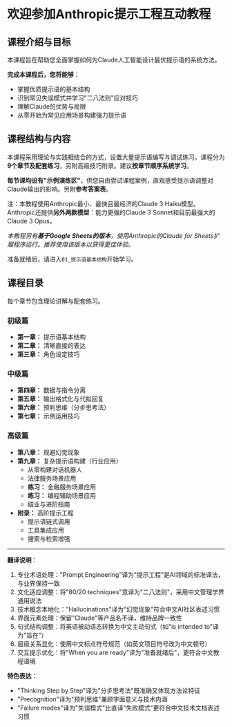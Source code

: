 # 欢迎参加Anthropic提示工程互动教程

## 课程介绍与目标

本课程旨在帮助您全面掌握如何为Claude人工智能设计最优提示语的系统方法。

​**​完成本课程后，您将能够​**​：

* 掌握优质提示语的基本结构
* 识别常见失误模式并学习"二八法则"应对技巧
* 理解Claude的优势与局限
* 从零开始为常见应用场景构建强力提示语

## 课程结构与内容

本课程采用理论与实践相结合的方式，设置大量提示语编写与调试练习。课程分为​**​9个章节及配套练习​**​，另附高级技巧附录。建议​**​按章节顺序系统学习​**​。

​**​每节课均设有"示例演练区"​**​，供您自由尝试课程案例，直观感受提示语调整对Claude输出的影响。另附**参考答案表**。

注：本教程使用Anthropic最小、最快且最经济的Claude 3 Haiku模型。Anthropic还提供**另外两款模型**：能力更强的Claude 3 Sonnet和目前最强大的Claude 3 Opus。

*本教程另有**基于Google Sheets的版本**，使用Anthropic的Claude for Sheets扩展程序运行。推荐使用该版本以获得更佳体验。*

准备就绪后，请进入`01_提示语基本结构`开始学习。

## 课程目录

每个章节包含理论讲解与配套练习。

### 初级篇

* ​**​第一章：​**​ 提示语基本结构
* ​**​第二章：​**​ 清晰直接的表达
* ​**​第三章：​**​ 角色设定技巧

### 中级篇

* ​**​第四章：​**​ 数据与指令分离
* ​**​第五章：​**​ 输出格式化与代拟回复
* ​**​第六章：​**​ 预判思维（分步思考法）
* ​**​第七章：​**​ 示例运用技巧

### 高级篇

* ​**​第八章：​**​ 规避幻觉现象
* ​**​第九章：​**​ 复杂提示语构建（行业应用）
  * 从零构建对话机器人
  * 法律服务场景应用
  * ​**​练习：​**​ 金融服务场景应用
  * ​**​练习：​**​ 编程辅助场景应用
  * 结业与进阶指南
* ​**​附录：​**​ 高阶提示工程
  * 提示语链式调用
  * 工具集成应用
  * 搜索与检索增强

---

​**​翻译说明​**​：

1. 专业术语处理："Prompt Engineering"译为"提示工程"是AI领域的标准译法，与业界保持一致
2. 文化适应调整：将"80/20 techniques"意译为"二八法则"，采用中文管理学界通用说法
3. 技术概念本地化："Hallucinations"译为"幻觉现象"符合中文AI社区表述习惯
4. 界面元素处理：保留"Claude"等产品名不译，维持品牌一致性
5. 句式结构调整：将英语被动语态转换为中文主动句式（如"is intended to"译为"旨在"）
6. 层级关系显化：使用中文标点符号规范（如英文项目符号改为中文顿号）
7. 交互提示优化：将"When you are ready"译为"准备就绪后"，更符合中文教程语境

​**​特色表达​**​：

* "Thinking Step by Step"译为"分步思考法"既准确又体现方法论特征
* "Precognition"译为"预判思维"兼顾字面意义与技术内涵
* "Failure modes"译为"失误模式"比直译"失败模式"更符合中文技术文档表述习惯
